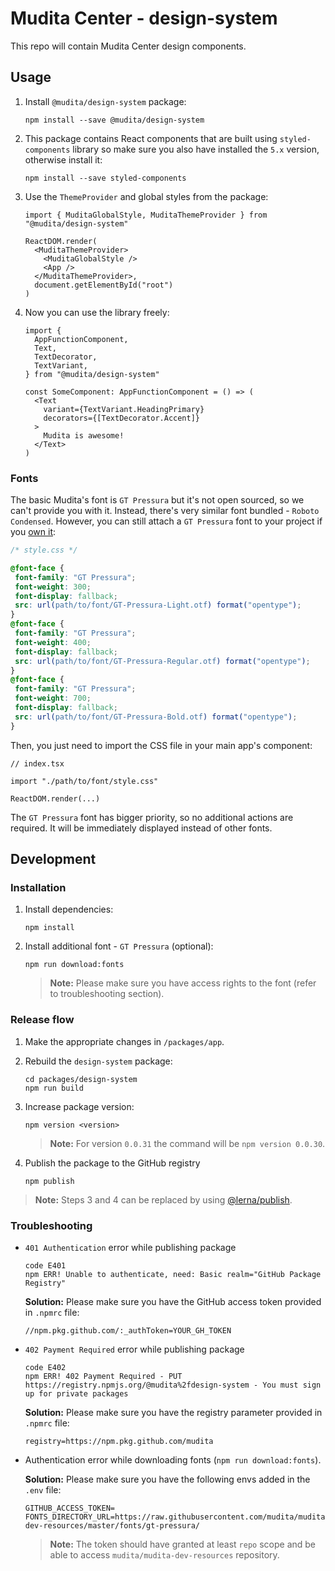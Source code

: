 # Mudita Center - design-system

This repo will contain Mudita Center design components.

## Usage

1. Install `@mudita/design-system` package:
   ```
   npm install --save @mudita/design-system
   ```
2. This package contains React components that are built using `styled-components` library so make sure you also have installed the `5.x` version, otherwise install it:
   ```
   npm install --save styled-components
   ```
3. Use the `ThemeProvider` and global styles from the package:

   ```TSX
   import { MuditaGlobalStyle, MuditaThemeProvider } from "@mudita/design-system"

   ReactDOM.render(
     <MuditaThemeProvider>
       <MuditaGlobalStyle />
       <App />
     </MuditaThemeProvider>,
     document.getElementById("root")
   )
   ```

4. Now you can use the library freely:

   ```TSX
   import {
     AppFunctionComponent,
     Text,
     TextDecorator,
     TextVariant,
   } from "@mudita/design-system"

   const SomeComponent: AppFunctionComponent = () => (
     <Text
       variant={TextVariant.HeadingPrimary}
       decorators={[TextDecorator.Accent]}
     >
       Mudita is awesome!
     </Text>
   )
   ```

### Fonts

The basic Mudita's font is `GT Pressura` but it's not open sourced, so we can't provide you with it. Instead, there's very similar font bundled - `Roboto Condensed`. However, you can still attach a `GT Pressura` font to your project if you [own it](https://www.grillitype.com/shops/gt-pressura):

```CSS
/* style.css */

@font-face {
 font-family: "GT Pressura";
 font-weight: 300;
 font-display: fallback;
 src: url(path/to/font/GT-Pressura-Light.otf) format("opentype");
}
@font-face {
 font-family: "GT Pressura";
 font-weight: 400;
 font-display: fallback;
 src: url(path/to/font/GT-Pressura-Regular.otf) format("opentype");
}
@font-face {
 font-family: "GT Pressura";
 font-weight: 700;
 font-display: fallback;
 src: url(path/to/font/GT-Pressura-Bold.otf) format("opentype");
}
```

Then, you just need to import the CSS file in your main app's component:

```TSX
// index.tsx

import "./path/to/font/style.css"

ReactDOM.render(...)
```

The `GT Pressura` font has bigger priority, so no additional actions are required. It will be immediately displayed instead of other fonts.

## Development

### Installation

1. Install dependencies:

   ```
   npm install
   ```

2. Install additional font - `GT Pressura` (optional):

   ```
   npm run download:fonts
   ```

   > **Note:** Please make sure you have access rights to the font (refer to troubleshooting section).

### Release flow

1. Make the appropriate changes in `/packages/app`.

2. Rebuild the `design-system` package:
   ```
   cd packages/design-system
   npm run build
   ```
3. Increase package version:

   ```
   npm version <version>
   ```

   > **Note:** For version `0.0.31` the command will be `npm version 0.0.30`.

4. Publish the package to the GitHub registry
   ```
   npm publish
   ```

> **Note:** Steps 3 and 4 can be replaced by using [@lerna/publish](https://github.com/lerna/lerna/tree/main/commands/publish#readme).

### Troubleshooting

- `401 Authentication` error while publishing package

  ```
  code E401
  npm ERR! Unable to authenticate, need: Basic realm="GitHub Package Registry"
  ```

  **Solution:**
  Please make sure you have the GitHub access token provided in `.npmrc` file:

  ```
  //npm.pkg.github.com/:_authToken=YOUR_GH_TOKEN
  ```

- `402 Payment Required` error while publishing package

  ```
  code E402
  npm ERR! 402 Payment Required - PUT https://registry.npmjs.org/@mudita%2fdesign-system - You must sign up for private packages
  ```

  **Solution:**
  Please make sure you have the registry parameter provided in `.npmrc` file:

  ```
  registry=https://npm.pkg.github.com/mudita
  ```

- Authentication error while downloading fonts (`npm run download:fonts`).

  **Solution:**
  Please make sure you have the following envs added in the `.env` file:

  ```
  GITHUB_ACCESS_TOKEN=
  FONTS_DIRECTORY_URL=https://raw.githubusercontent.com/mudita/mudita-dev-resources/master/fonts/gt-pressura/
  ```

  > **Note:** The token should have granted at least `repo` scope and be able to access `mudita/mudita-dev-resources` repository.
